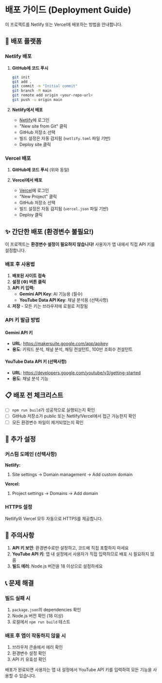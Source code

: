 # 배포 가이드 (Deployment Guide)

이 프로젝트를 Netlify 또는 Vercel에 배포하는 방법을 안내합니다.

## 🚀 배포 플랫폼

### Netlify 배포

1. **GitHub에 코드 푸시**
   ```bash
   git init
   git add .
   git commit -m "Initial commit"
   git branch -M main
   git remote add origin <your-repo-url>
   git push -u origin main
   ```

2. **Netlify에서 배포**
   - [Netlify](https://netlify.com)에 로그인
   - "New site from Git" 클릭
   - GitHub 저장소 선택
   - 빌드 설정은 자동 감지됨 (`netlify.toml` 파일 기반)
   - Deploy site 클릭

### Vercel 배포

1. **GitHub에 코드 푸시** (위와 동일)

2. **Vercel에서 배포**
   - [Vercel](https://vercel.com)에 로그인
   - "New Project" 클릭
   - GitHub 저장소 선택
   - 빌드 설정은 자동 감지됨 (`vercel.json` 파일 기반)
   - Deploy 클릭

## ✨ 간단한 배포 (환경변수 불필요!)

이 프로젝트는 **환경변수 설정이 필요하지 않습니다!** 사용자가 앱 내에서 직접 API 키를 설정합니다.

### 배포 후 사용법

1. **배포된 사이트 접속**
2. **설정 (⚙️) 버튼 클릭**
3. **API 키 입력:**
   - **Gemini API Key**: AI 기능용 (필수)
   - **YouTube Data API Key**: 채널 분석용 (선택사항)
4. **저장** - 모든 키는 브라우저에 로컬로 저장됨

### API 키 발급 방법

#### Gemini API 키
- **URL**: https://makersuite.google.com/app/apikey
- **용도**: 키워드 분석, 채널 분석, 채팅 컨설턴트, 100만 조회수 컨설턴트

#### YouTube Data API 키 (선택사항)
- **URL**: https://developers.google.com/youtube/v3/getting-started
- **용도**: 채널 분석 기능

## 📋 배포 전 체크리스트

- [ ] `npm run build`가 성공적으로 실행되는지 확인
- [ ] GitHub 저장소가 public 또는 Netlify/Vercel에서 접근 가능한지 확인
- [ ] 모든 환경변수 파일이 제거되었는지 확인

## 🔗 추가 설정

### 커스텀 도메인 (선택사항)

**Netlify:**
1. Site settings → Domain management → Add custom domain

**Vercel:**
1. Project settings → Domains → Add domain

### HTTPS 설정

Netlify와 Vercel 모두 자동으로 HTTPS를 제공합니다.

## 🚨 주의사항

1. **API 키 보안**: 환경변수로만 설정하고, 코드에 직접 포함하지 마세요
2. **YouTube API 키**: 앱 내 설정에서 사용자가 직접 입력하므로 배포 시 필요하지 않음
3. **빌드 에러**: Node.js 버전을 18 이상으로 설정하세요

## 📞 문제 해결

### 빌드 실패 시
1. `package.json`의 dependencies 확인
2. Node.js 버전 확인 (18 이상)
3. 로컬에서 `npm run build` 테스트

### 배포 후 앱이 작동하지 않을 시
1. 브라우저 콘솔에서 에러 확인
2. 환경변수 설정 확인
3. API 키 유효성 확인

배포가 완료되면 사용자는 앱 내 설정에서 YouTube API 키를 입력하여 모든 기능을 사용할 수 있습니다.
